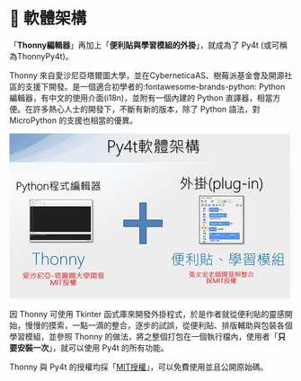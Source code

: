 # 💛 軟體架構

「**Thonny編輯器**」再加上「**便利貼與學習模組的外掛**」，就成為了 Py4t (或可稱為ThonnyPy4t)。

Thonny 來自愛沙尼亞塔爾圖大學，並在CyberneticaAS、樹莓派基金會及開源社區的支援下開發。是一個適合初學者的:fontawesome-brands-python: Python 編輯器，有中文的使用介面(i18n)，並附有一個內建的 Python 直譯器，相當方便。在許多熱心人士的開發下，不斷有新的版本，除了 Python 語法，對 MicroPython 的支援也相當的優異。

![Py4t軟體架構](architecture.jpg)

因 Thonny 可使用 Tkinter 函式庫來開發外掛程式，於是作者就從便利貼的靈感開始，慢慢的摸索，一點一滴的整合，逐步的試誤，從便利貼、排版輔助與包裝各個學習模組，並參照 Thonny 的做法，將之整個打包在一個執行檔內，使用者「**只要安裝一次**」，就可以使用 Py4t 的所有功能。

Thonny 與 Py4t 的授權均採「[MIT授權](https://github.com/beardad1975/py4t/blob/master/LICENSE.txt)」，可以免費使用並且公開原始碼。
